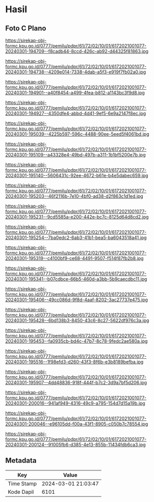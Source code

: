 # Hasil

## Foto C Plano

https://sirekap-obj-formc.kpu.go.id/0777/pemilu/pdpr/61/72/02/10/01/6172021001077-20240301-194709--f8cadb44-8ccd-426c-ab92-d44325f81863.jpg

https://sirekap-obj-formc.kpu.go.id/0777/pemilu/pdpr/61/72/02/10/01/6172021001077-20240301-194738--4209e014-7338-4dab-a5f3-e919f7fb02a0.jpg

https://sirekap-obj-formc.kpu.go.id/0777/pemilu/pdpr/61/72/02/10/01/6172021001077-20240301-194901--a40f8454-a499-4fea-b812-a1143bc3f9d8.jpg

https://sirekap-obj-formc.kpu.go.id/0777/pemilu/pdpr/61/72/02/10/01/6172021001077-20240301-194927--4350dfe4-abbd-4d41-9ef5-6e9a2147f8ec.jpg

https://sirekap-obj-formc.kpu.go.id/0777/pemilu/pdpr/61/72/02/10/01/6172021001077-20240301-195039--4225b597-596c-4488-90ee-5eed5f4061bd.jpg

https://sirekap-obj-formc.kpu.go.id/0777/pemilu/pdpr/61/72/02/10/01/6172021001077-20240301-195109--a43328e4-49bd-497b-a311-1b1bf5200e7b.jpg

https://sirekap-obj-formc.kpu.go.id/0777/pemilu/pdpr/61/72/02/10/01/6172021001077-20240301-195140--5606431c-92ee-4672-b61e-b4e5dabec659.jpg

https://sirekap-obj-formc.kpu.go.id/0777/pemilu/pdpr/61/72/02/10/01/6172021001077-20240301-195203--46f2116b-7e10-4bf0-ad38-d2f863c1d1ed.jpg

https://sirekap-obj-formc.kpu.go.id/0777/pemilu/pdpr/61/72/02/10/01/6172021001077-20240301-195231--9cd5585a-e200-442e-bc7c-8125d64d8cd2.jpg

https://sirekap-obj-formc.kpu.go.id/0777/pemilu/pdpr/61/72/02/10/01/6172021001077-20240301-195254--7ba0edc2-6ab3-41b1-bea5-ba6043518a41.jpg

https://sirekap-obj-formc.kpu.go.id/0777/pemilu/pdpr/61/72/02/10/01/6172021001077-20240301-195319--c4100bf9-ce68-4491-9507-f514f87fb2b8.jpg

https://sirekap-obj-formc.kpu.go.id/0777/pemilu/pdpr/61/72/02/10/01/6172021001077-20240301-195341--b07cdbce-66b5-460d-a3bb-5b9caecdbc11.jpg

https://sirekap-obj-formc.kpu.go.id/0777/pemilu/pdpr/61/72/02/10/01/6172021001077-20240301-195406--49cc086d-9f8d-4aaf-8202-3ac27737e475.jpg

https://sirekap-obj-formc.kpu.go.id/0777/pemilu/pdpr/61/72/02/10/01/6172021001077-20240301-195428--6bd138b3-8450-43c6-8c27-5622df976c3a.jpg

https://sirekap-obj-formc.kpu.go.id/0777/pemilu/pdpr/61/72/02/10/01/6172021001077-20240301-195453--fa0935cb-bd4c-47b7-8c78-9fedc2ae580a.jpg

https://sirekap-obj-formc.kpu.go.id/0777/pemilu/pdpr/61/72/02/10/01/6172021001077-20240301-195516--1f98efd3-d260-43f3-8f6b-e3b8189befba.jpg

https://sirekap-obj-formc.kpu.go.id/0777/pemilu/pdpr/61/72/02/10/01/6172021001077-20240301-195907--4dd48836-918f-444f-b7c2-3d9a7bf5d206.jpg

https://sirekap-obj-formc.kpu.go.id/0777/pemilu/pdpr/61/72/02/10/01/6172021001077-20240301-200016--941af949-4316-49c9-a795-154d7d15a19b.jpg

https://sirekap-obj-formc.kpu.go.id/0777/pemilu/pdpr/61/72/02/10/01/6172021001077-20240301-200046--e96105dd-f00a-43f1-8905-c050b7c78554.jpg

https://sirekap-obj-formc.kpu.go.id/0777/pemilu/pdpr/61/72/02/10/01/6172021001077-20240301-200124--91005fb6-d385-4e13-855b-11434fdb6ca3.jpg


## Metadata

| Key        | Value               |
| ---------- | ------------------- |
| Time Stamp | 2024-03-01 21:03:47 |
| Kode Dapil | 6101                |



